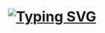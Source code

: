 <h1 align="center">
    <a href="https://git.io/typing-svg"><img src="https://readme-typing-svg.demolab.com?font=Fira+Code&weight=700&size=18&duration=2000&pause=2000&color=FFC0CB&center=true&vCenter=true&random=false&width=700&lines=%E2%9C%A8Hi%2C+I'm+RainGrain%E2%9C%A8;%E2%9C%A8A+Full+Stack+Developer%E2%9C%A8;%E2%9C%A8Majoring+in+Geographic+Science+and+Behavioral+Geography%E2%9C%A8;%E2%9C%A8Focusing+on+Web+Development+and+Data+Science%E2%9C%A8" alt="Typing SVG" /></a>
</h1>
